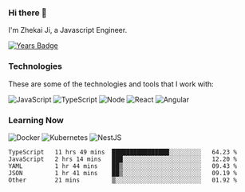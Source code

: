 ### Hi there 👋
I'm Zhekai Ji, a Javascript Engineer.

[![Years Badge](https://badges.pufler.dev/years/jizhekai)](https://badges.pufler.dev)

### Technologies
These are some of the technologies and tools that I work with:

![JavaScript](https://img.shields.io/badge/JavaScript-323330.svg?logo=javascript&logoColor=F7DF1E) 
![TypeScript](https://img.shields.io/badge/TypeScript-007ACC.svg?logo=typescript&logoColor=white) 
![Node](https://img.shields.io/badge/Node.js-43853D.svg?logo=node.js&logoColor=white)
![React](https://img.shields.io/badge/React-20232a.svg?logo=react&logoColor=61DAFB) 
![Angular](https://img.shields.io/badge/Angular-E23237.svg?logo=angularjs&logoColor=white)

### Learning Now
![Docker](https://img.shields.io/badge/Docker-2496ED?logo=docker&logoColor=white)
![Kubernetes](https://img.shields.io/badge/Kubernetes-326CE5.svg?logo=Kubernetes&logoColor=white)
![NestJS](https://img.shields.io/badge/NestJS-E0234E?logo=nestjs&logoColor=white)

<!--START_SECTION:waka-->

```text
TypeScript   11 hrs 49 mins  ████████████████░░░░░░░░░   64.23 %
JavaScript   2 hrs 14 mins   ███░░░░░░░░░░░░░░░░░░░░░░   12.20 %
YAML         1 hr 44 mins    ██▒░░░░░░░░░░░░░░░░░░░░░░   09.43 %
JSON         1 hr 41 mins    ██▒░░░░░░░░░░░░░░░░░░░░░░   09.19 %
Other        21 mins         ▒░░░░░░░░░░░░░░░░░░░░░░░░   01.92 %
```

<!--END_SECTION:waka-->
